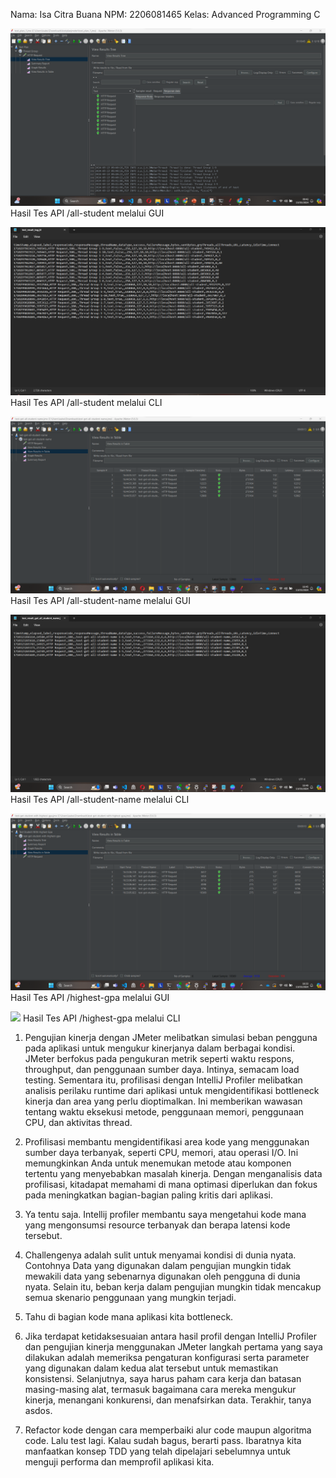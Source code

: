Nama: Isa Citra Buana
NPM: 2206081465
Kelas: Advanced Programming C

![Hasil Tes API all-student melalui GUI](documentation/GUI-test-all-student.png)
Hasil Tes API /all-student melalui GUI

![Hasil Tes API all-student melalui CLI](documentation/CLI-test-all-student.png)
Hasil Tes API /all-student melalui CLI

![](documentation/GUI-test-get-all-student-name.png)
Hasil Tes API /all-student-name melalui GUI

![](documentation/CLI-test-get-all-student-name.png)
Hasil Tes API /all-student-name melalui CLI

![](documentation/GUI-test-get-student-with-highest-gpa.png)
Hasil Tes API /highest-gpa melalui GUI

![](documentation/CLI-test-get-student-with-highest-gpa.pngg)
Hasil Tes API /highest-gpa melalui CLI

1. Pengujian kinerja dengan JMeter melibatkan simulasi beban pengguna pada aplikasi untuk mengukur kinerjanya dalam berbagai kondisi. JMeter berfokus pada pengukuran metrik 
seperti waktu respons, throughput, dan penggunaan sumber daya. Intinya, semacam load testing. Sementara itu, profilisasi dengan IntelliJ Profiler melibatkan 
analisis perilaku runtime dari aplikasi untuk mengidentifikasi bottleneck kinerja dan area yang perlu dioptimalkan. 
Ini memberikan wawasan tentang waktu eksekusi metode, penggunaan memori, penggunaan CPU, dan aktivitas thread.

2. Profilisasi membantu mengidentifikasi area kode yang menggunakan sumber daya terbanyak, seperti CPU, memori, atau operasi I/O.
   Ini memungkinkan Anda untuk menemukan metode atau komponen tertentu yang menyebabkan masalah kinerja. Dengan menganalisis data profilisasi,
   kitadapat memahami di mana optimasi diperlukan dan fokus pada meningkatkan bagian-bagian paling kritis dari aplikasi.

3. Ya tentu saja. Intellij profiler membantu saya mengetahui kode mana yang mengonsumsi resource terbanyak dan berapa latensi kode tersebut.
   
4. Challengenya adalah sulit untuk menyamai kondisi di dunia nyata.  Contohnya  Data yang digunakan dalam pengujian mungkin tidak mewakili data
    yang sebenarnya digunakan oleh pengguna di dunia nyata. Selain itu, beban kerja dalam pengujian mungkin tidak mencakup semua skenario penggunaan yang mungkin terjadi.
   
5. Tahu di bagian kode mana aplikasi kita bottleneck.
   
6. Jika terdapat ketidaksesuaian antara hasil profil dengan IntelliJ Profiler dan pengujian kinerja menggunakan JMeter
   langkah pertama yang saya dilakukan adalah memeriksa pengaturan konfigurasi
 serta parameter yang digunakan dalam kedua alat tersebut untuk memastikan konsistensi. Selanjutnya, saya harus paham cara kerja dan batasan masing-masing alat,
termasuk bagaimana cara mereka mengukur kinerja, menangani konkurensi, dan menafsirkan data. Terakhir, tanya asdos.

7. Refactor kode dengan cara memperbaiki alur code maupun algoritma code. Lalu test lagi. Kalau sudah bagus, berarti pass. Ibaratnya kita manfaatkan konsep TDD yang telah dipelajari
   sebelumnya untuk menguji performa dan memprofil aplikasi kita. 
   
